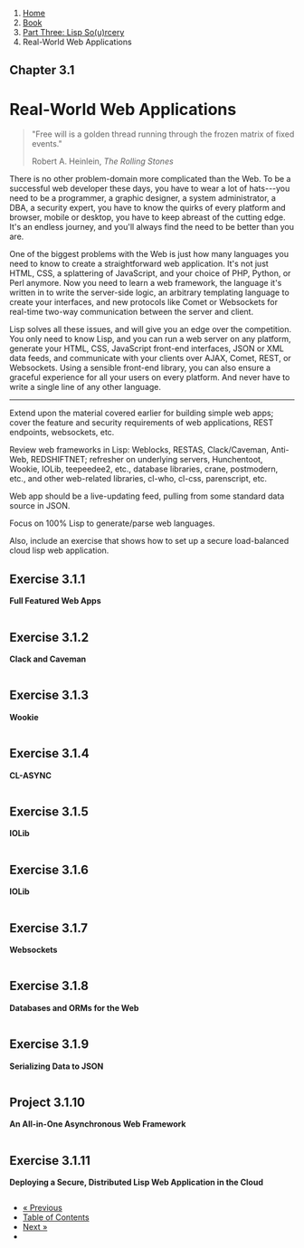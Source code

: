 
<ol class="breadcrumb">
  <li><a href="/">Home</a></li>
  <li><a href="/book/">Book</a></li>
  <li><a href="/book/3-00-00-overview/">Part Three: Lisp So(u)rcery</a></li>
  <li class="active">Real-World Web Applications</li>
</ol>

## Chapter 3.1

# Real-World Web Applications

> "Free will is a golden thread running through the frozen matrix of fixed events."
> <footer>Robert A. Heinlein, <em>The Rolling Stones</em></footer>

There is no other problem-domain more complicated than the Web.  To be a successful web developer these days, you have to wear a lot of hats---you need to be a programmer, a graphic designer, a system administrator, a DBA, a security expert, you have to know the quirks of every platform and browser, mobile or desktop, you have to keep abreast of the cutting edge.  It's an endless journey, and you'll always find the need to be better than you are.

One of the biggest problems with the Web is just how many languages you need to know to create a straightforward web application.  It's not just HTML, CSS, a splattering of JavaScript, and your choice of PHP, Python, or Perl anymore.  Now you need to learn a web framework, the language it's written in to write the server-side logic, an arbitrary templating language to create your interfaces, and new protocols like Comet or Websockets for real-time two-way communication between the server and client.

Lisp solves all these issues, and will give you an edge over the competition.  You only need to know Lisp, and you can run a web server on any platform, generate your HTML, CSS, JavaScript front-end interfaces, JSON or XML data feeds, and communicate with your clients over AJAX, Comet, REST, or Websockets.  Using a sensible front-end library, you can also ensure a graceful experience for all your users on every platform.  And never have to write a single line of any other language.

---

Extend upon the material covered earlier for building simple web apps; cover the feature and security requirements of web applications, REST endpoints, websockets, etc.

Review web frameworks in Lisp: Weblocks, RESTAS, Clack/Caveman, Anti-Web, REDSHIFTNET; refresher on underlying servers, Hunchentoot, Wookie, IOLib, teepeedee2, etc., database libraries, crane, postmodern, etc., and other web-related libraries, cl-who, cl-css, parenscript, etc.

Web app should be a live-updating feed, pulling from some standard data source in JSON.

Focus on 100% Lisp to generate/parse web languages.

Also, include an exercise that shows how to set up a secure load-balanced cloud lisp web application.

## Exercise 3.1.1

**Full Featured Web Apps**

```lisp

```

## Exercise 3.1.2

**Clack and Caveman**

```lisp

```

## Exercise 3.1.3

**Wookie**

```lisp

```

## Exercise 3.1.4

**CL-ASYNC**

```lisp

```

## Exercise 3.1.5

**IOLib**

```lisp

```

## Exercise 3.1.6

**IOLib**

```lisp

```

## Exercise 3.1.7

**Websockets**

```lisp

```

## Exercise 3.1.8

**Databases and ORMs for the Web**

```lisp

```

## Exercise 3.1.9

**Serializing Data to JSON**

```lisp

```

## Project 3.1.10

**An All-in-One Asynchronous Web Framework**

```lisp

```

## Exercise 3.1.11

**Deploying a Secure, Distributed Lisp Web Application in the Cloud**

```lisp

```

<ul class="pager">
  <li class="previous"><a href="/book/3-00-00-overview/">&laquo; Previous</a></li>
  <li><a href="/book/">Table of Contents</a></li>
  <li class="next"><a href="/book/3-02-00-typesetting.md">Next &raquo;</a><li>
</ul>
